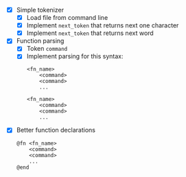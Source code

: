 - [X] Simple tokenizer
    - [X] Load file from command line
    - [X] Implement `next_token` that returns next one character
    - [X] Implement `next_token` that returns next word

- [X] Function parsing
    - [X] Token `command`
    - [X] Implement parsing for this syntax:
        ```
        <fn_name>
            <command>
            <command>
            ...

        <fn_name>
            <command>
            <command>
            ...
        ```

- [X] Better function declarations
    ```
    @fn <fn_name>
        <command>
        <command>
        ...
    @end
    ```
